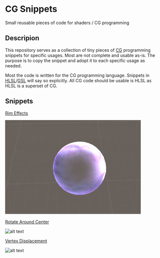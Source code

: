 # CG Snippets
Small reusable pieces of code for shaders / CG programming

## Descripion
This repository serves as a collection of tiny pieces of [CG](https://developer.download.nvidia.com/cg/ "C for graphics") programming snippets for specific usages.
Most are not complete and usable as-is. The purpose is to copy the snippet and adopt it to each specific usage as needed.

Most the code is written for the CG programming language. Snippets in [HLSL](https://docs.microsoft.com/en-us/windows/desktop/direct3dhlsl/dx-graphics-hlsl, "HLSL Guide")/[GSL](https://www.khronos.org/opengl/wiki/OpenGL_Shading_Language "GSL Guide") will say so explicitly.
All CG code should be usable is HLSL as HLSL is a superset of CG.

## Snippets

[Rim Effects](../master/RimEffect.md)

![alt text](https://raw.githubusercontent.com/bonahona/cg-snippets/master/Images/ManaShieldShow.gif "Rim effect variant 01")


[Rotate Around Center](../master/RotateAroundCenter.md)

![alt text](https://raw.githubusercontent.com/bonahona/cg-snippets/master/Images/Rotation.gif "Rotation effect")


[Vertex Displacement](../master/VertexDisplacement.md)

![alt text](https://raw.githubusercontent.com/bonahona/cg-snippets/master/Images/VertexDisplacement.gif "Vertex displacement")